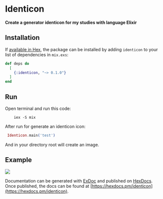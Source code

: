 # Identicon

**Create a generator identicon for my studies with  language Elixir**

## Installation

If [available in Hex](https://hex.pm/docs/publish), the package can be installed
by adding `identicon` to your list of dependencies in `mix.exs`:

```elixir
def deps do
  [
    {:identicon, "~> 0.1.0"}
  ]
end
```
## Run
  Open terminal and run this code:
  ```shell
      iex -S mix
  ```

  After run for generate an identicon icon:
  ```elixir
   Identicon.main('test')
  ```
  
  And in your directory root will create an image.
## Example
![](identiconnew.gif)

Documentation can be generated with [ExDoc](https://github.com/elixir-lang/ex_doc)
and published on [HexDocs](https://hexdocs.pm). Once published, the docs can
be found at [https://hexdocs.pm/identicon](https://hexdocs.pm/identicon).

